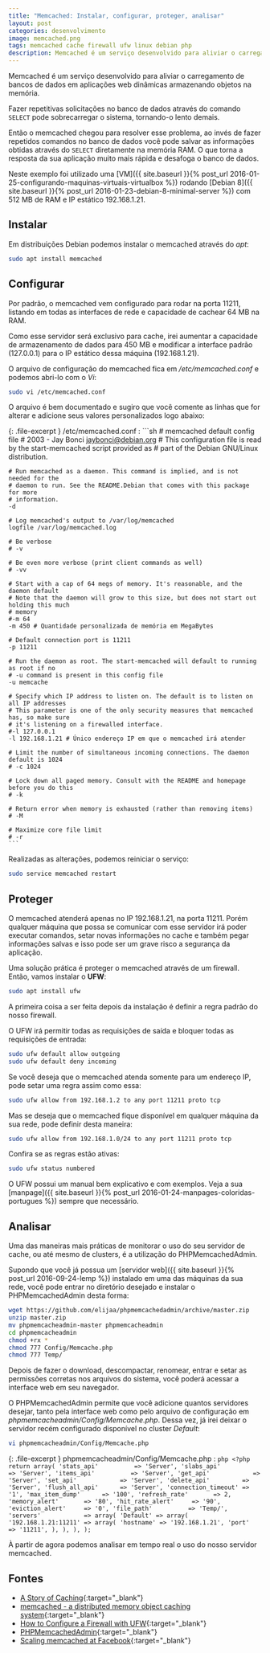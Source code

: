 ```yaml
---
title: "Memcached: Instalar, configurar, proteger, analisar"
layout: post
categories: desenvolvimento
image: memcached.png
tags: memcached cache firewall ufw linux debian php
description: Memcached é um serviço desenvolvido para aliviar o carregamento de bancos de dados em aplicações web dinâmicas armazenando objetos na memória.
---
```


Memcached é um serviço desenvolvido para aliviar o carregamento de bancos de dados em aplicações web dinâmicas armazenando objetos na memória.

Fazer repetitivas solicitações no banco de dados através do comando `SELECT` pode sobrecarregar o sistema, tornando-o lento demais.

Então o memcached chegou para resolver esse problema, ao invés de fazer repetidos comandos no banco de dados você pode salvar as informações obtidas através do `SELECT` diretamente na memória RAM. O que torna a resposta da sua aplicação muito mais rápida e desafoga o banco de dados.

Neste exemplo foi utilizado uma [VM]({{ site.baseurl }}{% post_url 2016-01-25-configurando-maquinas-virtuais-virtualbox %}) rodando [Debian 8]({{ site.baseurl }}{% post_url 2016-01-23-debian-8-minimal-server %}) com 512 MB de RAM e IP estático 192.168.1.21.

## Instalar

Em distribuições Debian podemos instalar o memcached através do _apt_:

```sh
sudo apt install memcached
```

## Configurar

Por padrão, o memcached vem configurado para rodar na porta 11211, listando em todas as interfaces de rede e capacidade de cachear 64 MB na RAM.

Como esse servidor será exclusivo para cache, irei aumentar a capacidade de armazenamento de dados para 450 MB e modificar a interface padrão (127.0.0.1) para o IP estático dessa máquina (192.168.1.21).

O arquivo de configuração do memcached fica em _/etc/memcached.conf_ e podemos abri-lo com o _Vi_:

```sh
sudo vi /etc/memcached.conf
```

O arquivo é bem documentado e sugiro que você comente as linhas que for alterar e adicione seus valores personalizados logo abaixo:

{: .file-excerpt }
/etc/memcached.conf
:   ```sh
    # memcached default config file
    # 2003 - Jay Bonci <jaybonci@debian.org>
    # This configuration file is read by the start-memcached script provided as
    # part of the Debian GNU/Linux distribution.

    # Run memcached as a daemon. This command is implied, and is not needed for the
    # daemon to run. See the README.Debian that comes with this package for more
    # information.
    -d

    # Log memcached's output to /var/log/memcached
    logfile /var/log/memcached.log

    # Be verbose
    # -v

    # Be even more verbose (print client commands as well)
    # -vv

    # Start with a cap of 64 megs of memory. It's reasonable, and the daemon default
    # Note that the daemon will grow to this size, but does not start out holding this much
    # memory
    #-m 64
    -m 450 # Quantidade personalizada de memória em MegaBytes

    # Default connection port is 11211
    -p 11211

    # Run the daemon as root. The start-memcached will default to running as root if no
    # -u command is present in this config file
    -u memcache

    # Specify which IP address to listen on. The default is to listen on all IP addresses
    # This parameter is one of the only security measures that memcached has, so make sure
    # it's listening on a firewalled interface.
    #-l 127.0.0.1
    -l 192.168.1.21 # Único endereço IP em que o memcached irá atender

    # Limit the number of simultaneous incoming connections. The daemon default is 1024
    # -c 1024

    # Lock down all paged memory. Consult with the README and homepage before you do this
    # -k

    # Return error when memory is exhausted (rather than removing items)
    # -M

    # Maximize core file limit
    # -r
    ```

Realizadas as alterações, podemos reiniciar o serviço:

```sh
sudo service memcached restart
```

## Proteger

O memcached atenderá apenas no IP 192.168.1.21, na porta 11211. Porém qualquer máquina que possa se comunicar com esse servidor irá poder executar comandos, setar novas informações no cache e também pegar informações salvas e isso pode ser um grave risco a segurança da aplicação.

Uma solução prática é proteger o memcached através de um firewall. Então, vamos instalar o **UFW**:

```sh
sudo apt install ufw
```

A primeira coisa a ser feita depois da instalação é definir a regra padrão do nosso firewall.

O UFW irá permitir todas as requisições de saída e bloquer todas as requisições de entrada:

```sh
sudo ufw default allow outgoing
sudo ufw default deny incoming
```

Se você deseja que o memcached atenda somente para um endereço IP, pode setar uma regra assim como essa:

```sh
sudo ufw allow from 192.168.1.2 to any port 11211 proto tcp
```

Mas se deseja que o memcached fique disponível em qualquer máquina da sua rede, pode definir desta maneira:

```sh
sudo ufw allow from 192.168.1.0/24 to any port 11211 proto tcp
```

Confira se as regras estão ativas:

```sh
sudo ufw status numbered
```

O UFW possui um manual bem explicativo e com exemplos. Veja a sua [manpage]({{ site.baseurl }}{% post_url 2016-01-24-manpages-coloridas-portugues %}) sempre que necessário.

## Analisar

Uma das maneiras mais práticas de monitorar o uso do seu servidor de cache, ou até mesmo de clusters, é a utilização do PHPMemcachedAdmin.

Supondo que você já possua um [servidor web]({{ site.baseurl }}{% post_url 2016-09-24-lemp %}) instalado em uma das máquinas da sua rede, você pode entrar no diretório desejado e instalar o PHPMemcachedAdmin desta forma:

```sh
wget https://github.com/elijaa/phpmemcachedadmin/archive/master.zip
unzip master.zip
mv phpmemcacheadmin-master phpmemcacheadmin
cd phpmemcacheadmin
chmod +rx *
chmod 777 Config/Memcache.php
chmod 777 Temp/
```

Depois de fazer o download, descompactar, renomear, entrar e setar as permissões corretas nos arquivos do sistema, você poderá acessar a interface web em seu navegador.

O PHPMemcachedAdmin permite que você adicione quantos servidores desejar, tanto pela interface web como pelo arquivo de configuração em _phpmemcacheadmin/Config/Memcache.php_. Dessa vez, já irei deixar o servidor recém configurado disponível no cluster _Default_:

```sh
vi phpmemcacheadmin/Config/Memcache.php
```

{: .file-excerpt }
phpmemcacheadmin/Config/Memcache.php
:   ```php
    <?php
    return array(
        'stats_api'          => 'Server',
        'slabs_api'          => 'Server',
        'items_api'          => 'Server',
        'get_api'            => 'Server',
        'set_api'            => 'Server',
        'delete_api'         => 'Server',
        'flush_all_api'      => 'Server',
        'connection_timeout' => '1',
        'max_item_dump'      => '100',
        'refresh_rate'       => 2,
        'memory_alert'       => '80',
        'hit_rate_alert'     => '90',
        'eviction_alert'     => '0',
        'file_path'          => 'Temp/',
        'servers'            => array(
            'Default' => array(
                '192.168.1.21:11211' => array(
                    'hostname' => '192.168.1.21',
                    'port'     => '11211',
                ),
            ),
        ),
    );
    ```

À partir de agora podemos analisar em tempo real o uso do nosso servidor memcached.

## Fontes

- [A Story of Caching](https://github.com/memcached/memcached/wiki/TutorialCachingStory){:target="_blank"}
- [memcached - a distributed memory object caching system](https://memcached.org/){:target="_blank"}
- [How to Configure a Firewall with UFW](https://www.linode.com/docs/security/firewalls/configure-firewall-with-ufw){:target="_blank"}
- [PHPMemcachedAdmin](https://blog.elijaa.org/phpmemcachedadmin/){:target="_blank"}
- [Scaling memcached at Facebook](https://www.facebook.com/note.php?note_id=39391378919){:target="_blank"}
